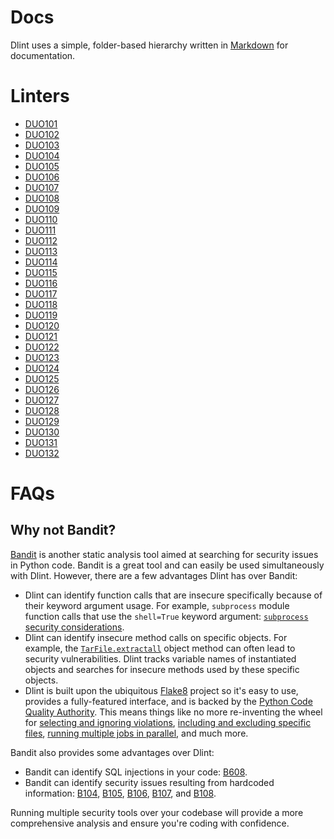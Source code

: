 # Docs

Dlint uses a simple, folder-based hierarchy written in [Markdown](https://en.wikipedia.org/wiki/Markdown) for documentation.

# Linters

* [DUO101](https://github.com/duo-labs/dlint/blob/master/docs/linters/DUO101.md)
* [DUO102](https://github.com/duo-labs/dlint/blob/master/docs/linters/DUO102.md)
* [DUO103](https://github.com/duo-labs/dlint/blob/master/docs/linters/DUO103.md)
* [DUO104](https://github.com/duo-labs/dlint/blob/master/docs/linters/DUO104.md)
* [DUO105](https://github.com/duo-labs/dlint/blob/master/docs/linters/DUO105.md)
* [DUO106](https://github.com/duo-labs/dlint/blob/master/docs/linters/DUO106.md)
* [DUO107](https://github.com/duo-labs/dlint/blob/master/docs/linters/DUO107.md)
* [DUO108](https://github.com/duo-labs/dlint/blob/master/docs/linters/DUO108.md)
* [DUO109](https://github.com/duo-labs/dlint/blob/master/docs/linters/DUO109.md)
* [DUO110](https://github.com/duo-labs/dlint/blob/master/docs/linters/DUO110.md)
* [DUO111](https://github.com/duo-labs/dlint/blob/master/docs/linters/DUO111.md)
* [DUO112](https://github.com/duo-labs/dlint/blob/master/docs/linters/DUO112.md)
* [DUO113](https://github.com/duo-labs/dlint/blob/master/docs/linters/DUO113.md)
* [DUO114](https://github.com/duo-labs/dlint/blob/master/docs/linters/DUO114.md)
* [DUO115](https://github.com/duo-labs/dlint/blob/master/docs/linters/DUO115.md)
* [DUO116](https://github.com/duo-labs/dlint/blob/master/docs/linters/DUO116.md)
* [DUO117](https://github.com/duo-labs/dlint/blob/master/docs/linters/DUO117.md)
* [DUO118](https://github.com/duo-labs/dlint/blob/master/docs/linters/DUO118.md)
* [DUO119](https://github.com/duo-labs/dlint/blob/master/docs/linters/DUO119.md)
* [DUO120](https://github.com/duo-labs/dlint/blob/master/docs/linters/DUO120.md)
* [DUO121](https://github.com/duo-labs/dlint/blob/master/docs/linters/DUO121.md)
* [DUO122](https://github.com/duo-labs/dlint/blob/master/docs/linters/DUO122.md)
* [DUO123](https://github.com/duo-labs/dlint/blob/master/docs/linters/DUO123.md)
* [DUO124](https://github.com/duo-labs/dlint/blob/master/docs/linters/DUO124.md)
* [DUO125](https://github.com/duo-labs/dlint/blob/master/docs/linters/DUO125.md)
* [DUO126](https://github.com/duo-labs/dlint/blob/master/docs/linters/DUO126.md)
* [DUO127](https://github.com/duo-labs/dlint/blob/master/docs/linters/DUO127.md)
* [DUO128](https://github.com/duo-labs/dlint/blob/master/docs/linters/DUO128.md)
* [DUO129](https://github.com/duo-labs/dlint/blob/master/docs/linters/DUO129.md)
* [DUO130](https://github.com/duo-labs/dlint/blob/master/docs/linters/DUO130.md)
* [DUO131](https://github.com/duo-labs/dlint/blob/master/docs/linters/DUO131.md)
* [DUO132](https://github.com/duo-labs/dlint/blob/master/docs/linters/DUO132.md)

# FAQs

## Why not Bandit?

[Bandit](https://bandit.readthedocs.io/en/latest/) is another static analysis
tool aimed at searching for security issues in Python code. Bandit is a great
tool and can easily be used simultaneously with Dlint. However, there are a few
advantages Dlint has over Bandit:

* Dlint can identify function calls that are insecure specifically because of
their keyword argument usage. For example, `subprocess` module function calls
that use the `shell=True` keyword argument:
[`subprocess` security considerations](https://docs.python.org/3/library/subprocess.html#security-considerations).
* Dlint can identify insecure method calls on specific objects. For example,
the [`TarFile.extractall`](https://docs.python.org/3/library/tarfile.html#tarfile.TarFile.extractall)
object method can often lead to security vulnerabilities. Dlint tracks variable
names of instantiated objects and searches for insecure methods used by these
specific objects.
* Dlint is built upon the ubiquitous [Flake8](https://flake8.pycqa.org/en/latest/)
project so it's easy to use, provides a fully-featured interface, and is backed
by the [Python Code Quality Authority](https://github.com/PyCQA). This means
things like no more re-inventing the wheel for
[selecting and ignoring violations](https://flake8.pycqa.org/en/latest/user/violations.html),
[including and excluding specific files](https://flake8.pycqa.org/en/latest/user/invocation.html),
[running multiple jobs in parallel](https://flake8.pycqa.org/en/latest/user/options.html#cmdoption-flake8-jobs),
and much more.

Bandit also provides some advantages over Dlint:

* Bandit can identify SQL injections in your code: [B608](https://bandit.readthedocs.io/en/latest/plugins/b608_hardcoded_sql_expressions.html).
* Bandit can identify security issues resulting from hardcoded information:
[B104](https://bandit.readthedocs.io/en/latest/plugins/b104_hardcoded_bind_all_interfaces.html),
[B105](https://bandit.readthedocs.io/en/latest/plugins/b105_hardcoded_password_string.html),
[B106](https://bandit.readthedocs.io/en/latest/plugins/b106_hardcoded_password_funcarg.html),
[B107](https://bandit.readthedocs.io/en/latest/plugins/b107_hardcoded_password_funcdef.html), and
[B108](https://bandit.readthedocs.io/en/latest/plugins/b108_hardcoded_tmp_directory.html).

Running multiple security tools over your codebase will provide a more
comprehensive analysis and ensure you're coding with confidence.
